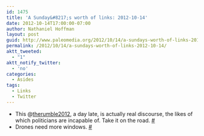 ```yaml
---
id: 1475
title: 'A Sunday&#8217;s worth of links: 2012-10-14'
date: 2012-10-14T17:00:00-07:00
author: Nathaniel Hoffman
layout: post
guid: http://www.paleomedia.org/2012/10/14/a-sundays-worth-of-links-2012-10-14/
permalink: /2012/10/14/a-sundays-worth-of-links-2012-10-14/
aktt_tweeted:
  - "1"
aktt_notify_twitter:
  - 'no'
categories:
  - Asides
tags:
  - Links
  - Twitter
---
```

<ul class="aktt_tweet_digest">
  <li>
    This @<a href="http://twitter.com/therumble2012" class="aktt_username">therumble2012</a>, a day late, is actually real discourse, the likes of which politicians are incapable of. Take it on the road. <a href="http://twitter.com/paleomedia/statuses/255000230406266880" class="aktt_tweet_time">#</a>
  </li>
  <li>
    Drones need more windows. <a href="http://twitter.com/paleomedia/statuses/255090813174964224" class="aktt_tweet_time">#</a>
  </li>
</ul>